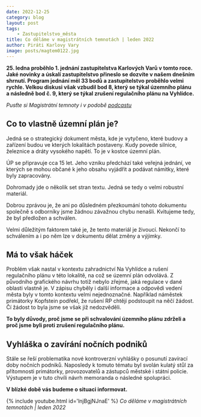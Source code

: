 ```yaml
---
date: 2022-12-25
category: blog
layout: post
tags:
    - Zastupitelstvo_města
title: Co děláme v magistrátních temnotách | leden 2022
author: Piráti Karlovy Vary
image: posts/magtem0122.jpg
---
```


**25. ledna proběhlo 1. jednání zastupitelstva Karlových Varů v tomto roce. Jaké novinky a úskalí zastupitelstvo přineslo se dozvíte v našem dnešním shrnutí.
Program jednání měl 33 bodů a zastupitelstvo proběhlo velmi rychle. Velkou diskusi však vzbudil bod 8, který se týkal územního plánu a následně bod č. 9, který se týkal zrušení regulačního plánu na Vyhlídce.**

*Pusťte si Magistrátní temnoty i v podobě [podcastu](https://anchor.fm/pirati-kvk/episodes/Co-dlme-v-magistrtnch-temnotch--leden-2022-e1deuvt)*

## Co to vlastně územní plán je?

Jedná se o strategický dokument města, kde je vytyčeno, které budovy a zařízení budou ve kterých lokalitách postaveny. Kudy povede silnice, železnice a dráty vysokého napětí. To je v kostce územní plán.

ÚP se připravuje cca 15 let. Jeho vzniku předchází také veřejná jednání, ve kterých se mohou občané k jeho obsahu vyjádřit a podávat námitky, které byly zapracovány.

Dohromady jde o několik set stran textu. Jedná se tedy o velmi robustní materiál.

Dobrou zprávou je, že ani po důsledném přezkoumání tohoto dokumentu společně s odborníky jsme žádnou závažnou chybu nenašli. Kvitujeme tedy, že byl předložen a schválen.

Velmi důležitým faktorem také je, že tento materiál je živoucí. Nekončí to schválením a i po něm lze v dokumentu dělat změny a výjimky.

  

## Má to však háček

Problém však nastal v kontextu zahradnictví Na Vyhlídce a rušení regulačního plánu v této lokalitě, na což se územní plán odvolává. Z původního grafického návrhu totiž nebylo zřejmé, jaká regulace v dané oblasti vlastně je. V zápisu chyběly i další informace a odpovědi vedení města byly v tomto kontextu velmi nejednoznačné. Například náměstek primátorky Kopfstein podřekl, že rušení RP chtějí podstoupit na něčí žádost. Čí žádost to byla jsme se však již nedozvěděli.

  

**To byly důvody, proč jsme se při schvalování územního plánu zdrželi a proč jsme byli proti zrušení regulačního plánu.**

  

## Vyhláška o zavírání nočních podniků

Stále se řeší problematika nové kontroverzní vyhlášky o posunutí zavírací doby nočních podniků. Naposledy k tomuto tématu byl svolán kulatý stůl za přítomnosti primátorky, provozovatelů a zástupců městské i státní policie. Výstupem je v tuto chvíli návrh memoranda o následné spolupráci.

**V blízké době vás budeme o situaci informovat.**

{% include youtube.html id='lnjBgjNJnaE' %} *Co děláme v magistrátních temnotách | leden 2022*
